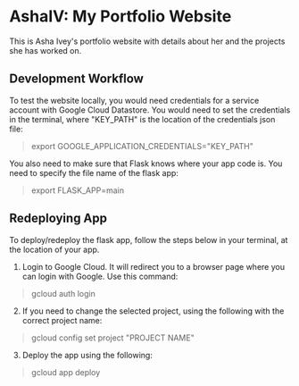 # AshaIV: My Portfolio Website

This is Asha Ivey's portfolio website with details about her and the projects she has worked on. 

## Development Workflow
To test the website locally, you would need credentials for a service account with Google Cloud Datastore. You would need to set the credentials in the terminal, where "KEY_PATH" is the location of the credentials json file:

> export GOOGLE_APPLICATION_CREDENTIALS="KEY_PATH"

You also need to make sure that Flask knows where your app code is. You need to specify the file name of the flask app:

> export FLASK_APP=main

## Redeploying App
To deploy/redeploy the flask app, follow the steps below in your terminal, at the location of your app.

1. Login to Google Cloud. It will redirect you to a browser page where you can login with Google. Use this command:
> gcloud auth login

2. If you need to change the selected project, using the following with the correct project name:
> gcloud config set project "PROJECT NAME"

3. Deploy the app using the following:
> gcloud app deploy
